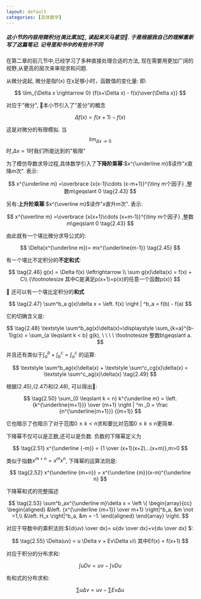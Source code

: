 ```yaml
---
layout: default
categories: [具体数学]
---
```



##### 这小节的内容用微积分$\int$类比累加$\sum$, 读起来天马星空. 于是根据我自己的理解重新写了这篇笔记. 记号里和书中的有些许不同
在第二章的前几节中,已经学习了多种直接处理合适的方法, 现在需要用更加广阔的视野,从更高的层次来审视求和问题.


从微分说起, 微分是指f(x) 在x足够小时，函数值的变化量:
即:

$$
\lim_{\Delta x \rightarrow 0} {f(x+\Delta x) - f(x)\over{\Delta x}}
$$

对应于"微分", 本小节引入了"差分"的概念

$$
\Delta f(x) = f(x+1) - f(x)
$$

这是对微分的有限模拟. 当$$\lim_{\Delta x \rightarrow 0}$$时,$\Delta x =1$时我们所能达到的"极限"

为了模仿导数求导过程,具体数学引入了**下降阶乘幂**:$x^{\underline m}$读作"$x$直降$m$次". 表示:

$$
  x^{\underline m} =\overbrace {x(x-1)\cdots (x-m+1)}^{\tiny  m个因子} ,整数m\geqslant 0 \tag{2.43}
$$

另有:**上升阶乘幂**:$x^{\overline m}$读作"$x$直升$m$次". 表示:

$$
  x^{\overline m} =\overbrace {x(x+1)\cdots (x+m-1)}^{\tiny  m个因子} ,整数m\geqslant 0 \tag{2.43}
$$

由此就有一个堪比微分求导公式的:

$$
\Delta(x^{\underline m})= mx^{\underline{m-1}} \tag{2.45}
$$

有一个堪比不定积分的**不定和式**:

$$
\tag{2.46}
g(x) = \Delta f(x) \leftrightarrow \\
 \sum g(x)\delta(x) = f(x) + C\\
{\footnotesize 其中C是满足p(x+1)=p(x)的任意一个函数p(x)}
$$


还可以有一个堪比定积分的**和式**

$$
\tag{2.47}
\sum^b_a g(x)\delta x = \left. f(x) \right | ^b_a = f(b) - f(a)
$$

它的切确含义是:

$$
\tag{2.48}
\textstyle \sum^b_ag(x)\delta(x)=\displaystyle \sum_{k=a}^{b-1}g(x) = \sum_{a \leqslant k < b} g(k),  \ \ \ \ \footnotesize 整数b\geqslant a.
$$

并且还有类似于$\int^b_a+\int^c_b=\int^c_a$ 的运算:

$$
\textstyle \sum^b_ag(x)\delta(x) + \textstyle \sum^c_cg(x)\delta(x) = \textstyle \sum^c_ag(x)\delta(x) \tag{2.49}
$$

根据(2.45),(2.47)和(2.48), 可以得出:

$$
\tag{2.50}
\sum_{0 \leqslant k < n} k^{\underline m} = \left.{k^{\underline{m+1}}} \over {m+1} \right | ^m _0 = \frac {n^{\underline{m+1}}} {(m+1)} 
$$

它也暗示了也暗示了对于范围$0\leqslant k <n$求和要比对范围$0\leqslant k \leqslant n$更简单.

下降幂不仅可以是正数,还可以是负数. 负数的下降幂定义为

$$
\tag{2.51}
x^{\underline {-m}} = {1 \over (x+1)(x+2)...(x+m)},m>0
$$

类似于指数$x^{m+n} = x^mx^n$, 下降幂的运算法则是:

$$
\tag{2.52}
x^{\underline {m+n}} = x^{\underline {m}}(x-m)^{\underline n}
$$

下降幂和式的完整描述

$$
\tag{2.53}
\sum^b_ax^{\underline m}\delta x = \left \{ 
\begin{array}{cc}
\begin{aligned}
&\left. {x^{\underline {m+1}} \over m+1} \right|^b_a, &m \not =1,\\ 
&\left. H_x \right|^b_a, &m = -1.
\end{aligned}
\end{array}
\right.
$$

对应于导数中的乘积法则:${d(uv) \over dx}= u{dv \over dx}+v{du \over dx} $:

$$
\tag{2.55}
\Delta(uv) = u \Delta v + Ev\Delta u\\
其中Ef(x) = f(x+1)
$$

对应于积分的分布求和:

$$
\int uDv=uv-\int{vDu}
$$

有和式的分布求和:

$$
\sum u\Delta v = uv-\sum Ev\Delta u \tag{2.56}
$$
